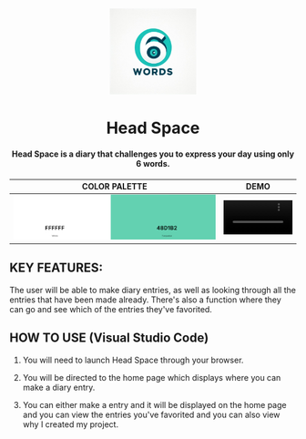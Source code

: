 <div align="center">
  <img style="width: 30%;" src="Designer.png" alt="project image">  
  
  # **Head Space**

  #### Head Space is a diary that challenges you to express your day using only 6 words.

  

  COLOR PALETTE            |  DEMO
:-------------------------:|:-------------------------:
<img style="width: 100%;" src="color.png" alt="Color Palette">   |  <video width=100% controls><source src="preview.mp4" type="video/mp4">DEMO Video</video>
</div>

## **KEY FEATURES:**
The user will be able to make diary entries, as well as looking through all the entries that have been made already.
There's also a function where they can go and see which of the entries they've favorited.
## **HOW TO USE (Visual Studio Code)**

1. You will need to launch Head Space through your browser.

2. You will be directed to the home page which displays where you can make a diary entry.

3. You can either make a entry and it will be displayed on the home page and you can view the entries you've favorited and you can also view why I created my project.